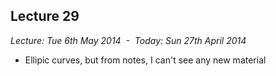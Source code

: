 Lecture 29
----------

*Lecture: Tue 6th May 2014  -  Today: Sun 27th April 2014*

- Ellipic curves, but from notes, I can't see any new material
